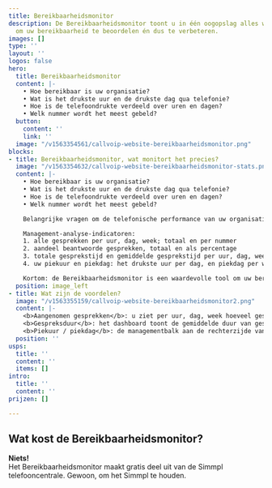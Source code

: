 ```yaml
---
title: Bereikbaarheidsmonitor
description: De Bereikbaarheidsmonitor toont u in één oogopslag alles wat u wilt weten
  om uw bereikbaarheid te beoordelen én dus te verbeteren.
images: []
type: ''
layout: ''
logos: false
hero:
  title: Bereikbaarheidsmonitor
  content: |-
    • Hoe bereikbaar is uw organisatie?
    • Wat is het drukste uur en de drukste dag qua telefonie?
    • Hoe is de telefoondrukte verdeeld over uren en dagen?
    • Welk nummer wordt het meest gebeld?
  button:
    content: ''
    link: ''
  image: "/v1563354561/callvoip-website-bereikbaarheidsmonitor.png"
blocks:
- title: Bereikbaarheidsmonitor, wat monitort het precies?
  image: "/v1563354632/callvoip-website-bereikbaarheidsmonitor-stats.png"
  content: |-
    • Hoe bereikbaar is uw organisatie?
    • Wat is het drukste uur en de drukste dag qua telefonie?
    • Hoe is de telefoondrukte verdeeld over uren en dagen?
    • Welk nummer wordt het meest gebeld?

    Belangrijke vragen om de telefonische performance van uw organisatie in kaart te brengen.

    Management-analyse-indicatoren:
    1. alle gesprekken per uur, dag, week; totaal en per nummer
    2. aandeel beantwoorde gesprekken, totaal en als percentage
    3. totale gesprekstijd en gemiddelde gesprekstijd per uur, dag, week
    4. uw piekuur en piekdag: het drukste uur per dag, en piekdag per week

    Kortom: de Bereikbaarheidsmonitor is een waardevolle tool om uw bereikbaarheid te beoordelen en te optimaliseren.
  position: image_left
- title: Wat zijn de voordelen?
  image: "/v1563355159/callvoip-website-bereikbaarheidsmonitor2.png"
  content: |-
    <b>Aangenomen gesprekken</b>: u ziet per uur, dag, week hoeveel gesprekken er totaal waren en welk deel daarvan is aangenomen. Dit wordt uitgedrukt in een aantal en een percentage. U kunt de beantwoorde gesprekken bekijken voor het totaal en elke individuele nummer.<br>
    <b>Gespreksduur</b>: het dashboard toont de gemiddelde duur van gesprekken in de gewenste periode (uur, dag, week) en toont bovendien de totale gespreksduur per uur, dag en week en berekent ook de gemiddelde gespreksduur. Waardevolle stuurinformatie voor het management!<br>
    <b>Piekuur / piekdag</b>: de managementbalk aan de rechterzijde van het dashboard toont u op welk uur van de dag cq. op welke dag van de week er de meeste telefoondrukte is. Een simpel feit, maar toch waardevol te weten en ook hoe dit zich ontwikkelt in uw activiteitenseizoenen.
  position: ''
usps:
  title: ''
  content: ''
  items: []
intro:
  title: ''
  content: ''
prijzen: []

---
```

## Wat kost de Bereikbaarheidsmonitor?

**Niets!**  
Het Bereikbaarheidsmonitor maakt gratis deel uit van de Simmpl telefooncentrale. Gewoon, om het Simmpl te houden.